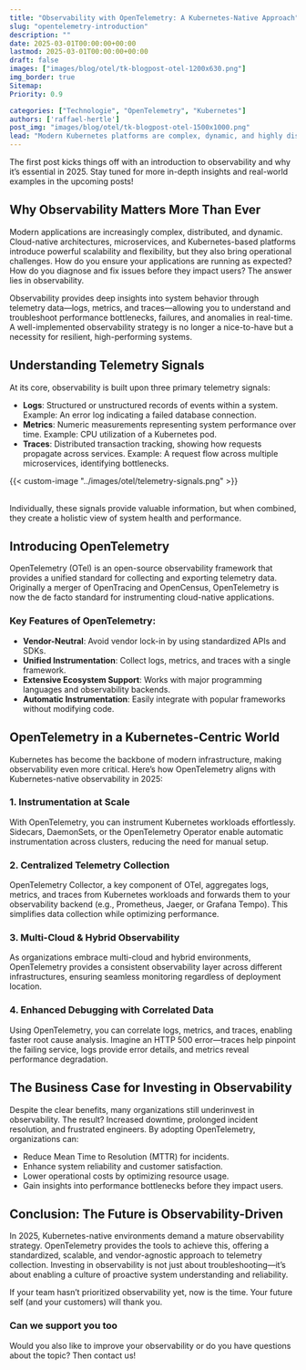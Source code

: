 ```yaml
---
title: "Observability with OpenTelemetry: A Kubernetes-Native Approach"
slug: "opentelemetry-introduction"
description: ""
date: 2025-03-01T00:00:00+00:00
lastmod: 2025-03-01T00:00:00+00:00
draft: false
images: ["images/blog/otel/tk-blogpost-otel-1200x630.png"]
img_border: true
Sitemap:
Priority: 0.9

categories: ["Technologie", "OpenTelemetry", "Kubernetes"]
authors: ['raffael-hertle']
post_img: "images/blog/otel/tk-blogpost-otel-1500x1000.png"
lead: "Modern Kubernetes platforms are complex, dynamic, and highly distributed. Without a solid observability strategy, detecting and resolving issues can quickly become a challenge. This series provides a comprehensive overview of telemetry signals, how to leverage OpenTelemetry, and best practices for Kubernetes-native environments."
---
```


The first post kicks things off with an introduction to observability and why it’s essential in 2025. Stay tuned for more in-depth insights and real-world examples in the upcoming posts!

## Why Observability Matters More Than Ever

Modern applications are increasingly complex, distributed, and dynamic. Cloud-native architectures, microservices, and Kubernetes-based platforms introduce powerful scalability and flexibility, but they also bring operational challenges. How do you ensure your applications are running as expected? How do you diagnose and fix issues before they impact users? The answer lies in observability.

Observability provides deep insights into system behavior through telemetry data—logs, metrics, and traces—allowing you to understand and troubleshoot performance bottlenecks, failures, and anomalies in real-time. A well-implemented observability strategy is no longer a nice-to-have but a necessity for resilient, high-performing systems.

## Understanding Telemetry Signals

At its core, observability is built upon three primary telemetry signals:

* **Logs**: Structured or unstructured records of events within a system. Example: An error log indicating a failed database connection.
* **Metrics**: Numeric measurements representing system performance over time. Example: CPU utilization of a Kubernetes pod.
* **Traces**: Distributed transaction tracking, showing how requests propagate across services. Example: A request flow across multiple microservices, identifying bottlenecks.

{{< custom-image "../images/otel/telemetry-signals.png" >}}
<br>
<br>

Individually, these signals provide valuable information, but when combined, they create a holistic view of system health and performance.

## Introducing OpenTelemetry

OpenTelemetry (OTel) is an open-source observability framework that provides a unified standard for collecting and exporting telemetry data. Originally a merger of OpenTracing and OpenCensus, OpenTelemetry is now the de facto standard for instrumenting cloud-native applications.

### **Key Features of OpenTelemetry:**

* **Vendor-Neutral**: Avoid vendor lock-in by using standardized APIs and SDKs.
* **Unified Instrumentation**: Collect logs, metrics, and traces with a single framework.
* **Extensive Ecosystem Support**: Works with major programming languages and observability backends.
* **Automatic Instrumentation**: Easily integrate with popular frameworks without modifying code.

## OpenTelemetry in a Kubernetes-Centric World

Kubernetes has become the backbone of modern infrastructure, making observability even more critical. Here’s how OpenTelemetry aligns with Kubernetes-native observability in 2025:

### **1. Instrumentation at Scale**

With OpenTelemetry, you can instrument Kubernetes workloads effortlessly. Sidecars, DaemonSets, or the OpenTelemetry Operator enable automatic instrumentation across clusters, reducing the need for manual setup.

### **2. Centralized Telemetry Collection**

OpenTelemetry Collector, a key component of OTel, aggregates logs, metrics, and traces from Kubernetes workloads and forwards them to your observability backend (e.g., Prometheus, Jaeger, or Grafana Tempo). This simplifies data collection while optimizing performance.

### **3. Multi-Cloud & Hybrid Observability**

As organizations embrace multi-cloud and hybrid environments, OpenTelemetry provides a consistent observability layer across different infrastructures, ensuring seamless monitoring regardless of deployment location.

### **4. Enhanced Debugging with Correlated Data**

Using OpenTelemetry, you can correlate logs, metrics, and traces, enabling faster root cause analysis. Imagine an HTTP 500 error—traces help pinpoint the failing service, logs provide error details, and metrics reveal performance degradation.

## The Business Case for Investing in Observability

Despite the clear benefits, many organizations still underinvest in observability. The result? Increased downtime, prolonged incident resolution, and frustrated engineers. By adopting OpenTelemetry, organizations can:

* Reduce Mean Time to Resolution (MTTR) for incidents.
* Enhance system reliability and customer satisfaction.
* Lower operational costs by optimizing resource usage.
* Gain insights into performance bottlenecks before they impact users.

## Conclusion: The Future is Observability-Driven

In 2025, Kubernetes-native environments demand a mature observability strategy. OpenTelemetry provides the tools to achieve this, offering a standardized, scalable, and vendor-agnostic approach to telemetry collection. Investing in observability is not just about troubleshooting—it’s about enabling a culture of proactive system understanding and reliability.

If your team hasn’t prioritized observability yet, now is the time. Your future self (and your customers) will thank you.

### Can we support you too

Would you also like to improve your observability or do you have questions about the topic? Then contact us!
